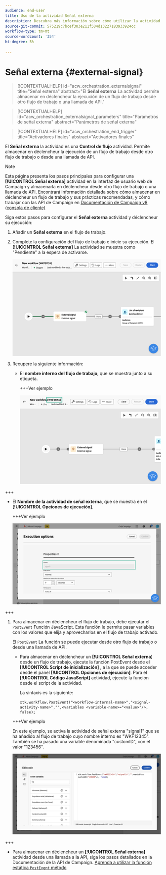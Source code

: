 ```yaml
---
audience: end-user
title: Uso de la actividad Señal externa
description: Descubra más información sobre cómo utilizar la actividad del flujo de trabajo Señal externa
source-git-commit: 575219c7bcef303e211f504d13227183933924cc
workflow-type: tm+mt
source-wordcount: '354'
ht-degree: 5%

---
```


# Señal externa {#external-signal}

<!--External Signal End-->

>[!CONTEXTUALHELP]
>id="acw_orchestration_externalsignal"
>title="Señal externa"
>abstract="El **Señal externa** La actividad permite almacenar en déclencheur la ejecución de un flujo de trabajo desde otro flujo de trabajo o una llamada de API."

>[!CONTEXTUALHELP]
>id="acw_orchestration_externalsignal_parameters"
>title="Parámetros de señal externa"
>abstract="Parámetros de señal externa"

>[!CONTEXTUALHELP]
>id="acw_orchestration_end_trigger"
>title="Activadores finales"
>abstract="Activadores finales"

El **Señal externa** la actividad es una **Control de flujo** actividad. Permite almacenar en déclencheur la ejecución de un flujo de trabajo desde otro flujo de trabajo o desde una llamada de API.

>[!NOTE]
>
>Esta página presenta los pasos principales para configurar una **[!UICONTROL Señal externa]** actividad en la interfaz de usuario web de Campaign y almacenarla en déclencheur desde otro flujo de trabajo o una llamada de API. Encontrará información detallada sobre cómo almacenar en déclencheur un flujo de trabajo y sus prácticas recomendadas, y cómo trabajar con las API de Campaign en [Documentación de Campaign v8 (consola de cliente)](https://experienceleague.adobe.com/en/docs/campaign/automation/workflows/advanced-management/javascript-in-workflows#trigger-example)

Siga estos pasos para configurar el **Señal externa** actividad y déclencheur su ejecución:

1. Añadir un **Señal externa** en el flujo de trabajo.

1. Complete la configuración del flujo de trabajo e inicie su ejecución. El **[!UICONTROL Señal externa]** La actividad se muestra como &quot;Pendiente&quot; a la espera de activarse.

   ![](../assets/external-signal-pending.png)

1. Recupere la siguiente información:

   * El **nombre interno del flujo de trabajo**, que se muestra junto a su etiqueta.

     +++Ver ejemplo

     ![](../assets/external-signal-workflow-name.png)

+++

   * El **Nombre de la actividad de señal externa**, que se muestra en el **[!UICONTROL Opciones de ejecución]**.

     +++Ver ejemplo

     ![](../assets/external-signal-name.png)

+++

1. Para almacenar en déclencheur el flujo de trabajo, debe ejecutar el `PostEvent` Función JavaScript. Esta función le permite pasar variables con los valores que elija y aprovecharlos en el flujo de trabajo activado.

   El `PostEvent` La función se puede ejecutar desde otro flujo de trabajo o desde una llamada de API.

   * Para almacenar en déclencheur un **[!UICONTROL Señal externa]** desde un flujo de trabajo, ejecute la función PostEvent desde el **[!UICONTROL Script de inicialización]** , a la que se puede acceder desde el panel **[!UICONTROL Opciones de ejecución]**. Para el **[!UICONTROL Código JavaScript]** actividad, ejecute la función desde el script de la actividad.

     La sintaxis es la siguiente:

     ```
     xtk.workflow.PostEvent("<workflow-internal-name>","<signal-activity-name>","",<variables <variable-name>="<value>"/>, false);
     ```

   +++Ver ejemplo

   En este ejemplo, se activa la actividad de señal externa &quot;signal1&quot; que se ha añadido al flujo de trabajo cuyo nombre interno es &quot;WKF12345&quot;. También se ha pasado una variable denominada &quot;customID&quot;, con el valor &quot;123456&quot;.

   ![](../assets/external-signal-sample.png)

+++

   * Para almacenar en déclencheur un **[!UICONTROL Señal externa]** actividad desde una llamada a la API, siga los pasos detallados en la Documentación de la API de Campaign. [Aprenda a utilizar la función estática `PostEvent` método](https://experienceleague.adobe.com/developer/campaign-api/api/sm-workflow-PostEvent.html?lang=es)
